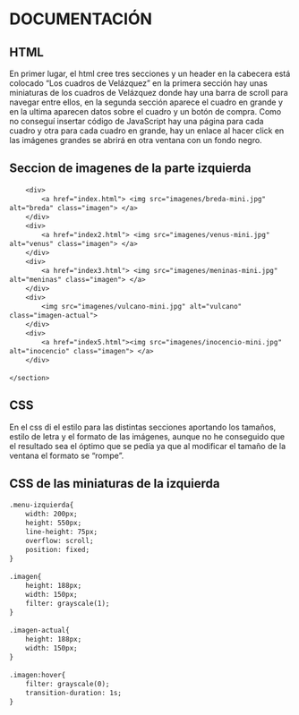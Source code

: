 # DOCUMENTACIÓN
## HTML
En primer lugar, el html cree tres secciones y un header en la cabecera está colocado “Los cuadros de Velázquez” en la primera sección hay unas miniaturas de los cuadros de Velázquez donde hay una barra de scroll para navegar entre ellos, en la segunda sección aparece el cuadro en grande y en la ultima aparecen datos sobre el cuadro y un botón de compra.
Como no conseguí insertar código de JavaScript hay una página para cada cuadro y otra para cada cuadro en grande, hay un enlace al hacer click en las imágenes grandes se abrirá en otra ventana con un fondo negro.

## Seccion de imagenes de la parte izquierda

<section class="menu-izquierda">

        <div>
            <a href="index.html"> <img src="imagenes/breda-mini.jpg" alt="breda" class="imagen"> </a>
        </div>
        <div>
            <a href="index2.html"> <img src="imagenes/venus-mini.jpg" alt="venus" class="imagen"> </a>
        </div>
        <div>
            <a href="index3.html"> <img src="imagenes/meninas-mini.jpg" alt="meninas" class="imagen"> </a>
        </div>
        <div>
            <img src="imagenes/vulcano-mini.jpg" alt="vulcano" class="imagen-actual">
        </div>
        <div>
            <a href="index5.html"><img src="imagenes/inocencio-mini.jpg" alt="inocencio" class="imagen"> </a>
        </div>

    </section>

## CSS
En el css di el estilo para las distintas secciones aportando los tamaños, estilo de letra y el formato de las imágenes, aunque no he conseguido que el resultado sea el óptimo que se pedía ya que al modificar el tamaño de la ventana el formato se “rompe”.

## CSS de las miniaturas de la izquierda 


    .menu-izquierda{
        width: 200px;
        height: 550px;
        line-height: 75px;
        overflow: scroll;
        position: fixed;
    }

    .imagen{
        height: 188px;
        width: 150px;
        filter: grayscale(1);
    }

    .imagen-actual{
        height: 188px;
        width: 150px;
    }

    .imagen:hover{
        filter: grayscale(0);
        transition-duration: 1s;
    }
